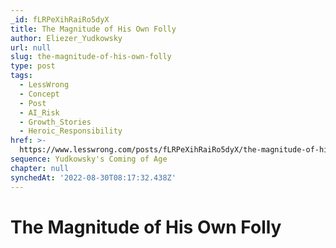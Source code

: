 ```yaml
---
_id: fLRPeXihRaiRo5dyX
title: The Magnitude of His Own Folly
author: Eliezer_Yudkowsky
url: null
slug: the-magnitude-of-his-own-folly
type: post
tags:
  - LessWrong
  - Concept
  - Post
  - AI_Risk
  - Growth_Stories
  - Heroic_Responsibility
href: >-
  https://www.lesswrong.com/posts/fLRPeXihRaiRo5dyX/the-magnitude-of-his-own-folly
sequence: Yudkowsky's Coming of Age
chapter: null
synchedAt: '2022-08-30T08:17:32.438Z'
---
```


# The Magnitude of His Own Folly
